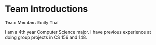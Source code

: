 # Team Introductions

Team Member: Emily Thai 

I am a 4th year Computer Science major. I have previous experience at doing group projects in CS 156 and 148.
